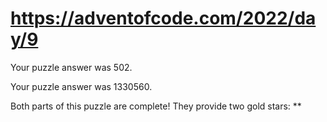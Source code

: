 # https://adventofcode.com/2022/day/9

Your puzzle answer was 502.

Your puzzle answer was 1330560.

Both parts of this puzzle are complete! They provide two gold stars: **
